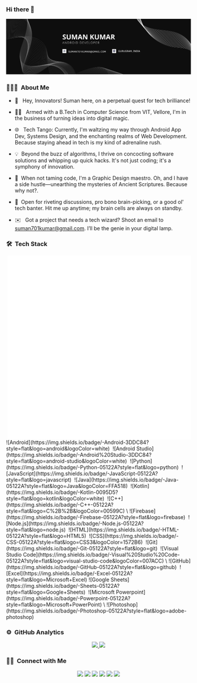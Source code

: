 ### Hi there 👋

<!--
**SamantSumanDev/SamantSumanDev** is a ✨ _special_ ✨ repository because its `README.md` (this file) appears on your GitHub profile.

Here are some ideas to get you started:

- 🔭 I’m currently working on ...
- 🌱 I’m currently learning ...
- 👯 I’m looking to collaborate on ...
- 🤔 I’m looking for help with ...
- 💬 Ask me about ...
- 📫 How to reach me: ...
- 😄 Pronouns: ...
- ⚡ Fun fact: ...
-->


![Suman kumar Banner](https://github.com/SamantSumanDev/SamantSumanDev/blob/main/Black%20Illustration%20Digital%20Marketing%20Linkedin%20Article%20Cover%20Image.png)


<!-- ## 👋 &nbsp;Hey there! I'm Suman -->

### 👨🏻‍💻 &nbsp;About Me

- 🚀 &nbsp; Hey, Innovators! Suman here, on a perpetual quest for tech brilliance!
- 👨‍💻 &nbsp; Armed with a B.Tech in Computer Science from VIT, Vellore, I'm in the business of turning ideas into digital magic.
- 🌐 &nbsp; Tech Tango: Currently, I'm waltzing my way through Android App Dev, Systems Design, and the enchanting realms of Web Development. Because staying ahead in tech is my kind of adrenaline rush.
  
- 💡 &nbsp;Beyond the buzz of algorithms, I thrive on concocting software solutions and whipping up quick hacks. It's not just coding; it's a symphony of innovation.
  
- 🎨 &nbsp;When not taming code, I'm a Graphic Design maestro. Oh, and I have a side hustle—unearthing the mysteries of Ancient Scriptures. Because why not?.
  
- 💬 &nbsp;Open for riveting discussions, pro bono brain-picking, or a good ol' tech banter. Hit me up anytime; my brain cells are always on standby.
  
- ✉️ &nbsp; Got a project that needs a tech wizard? Shoot an email to suman701kumar@gmail.com. I’ll be the genie in your digital lamp.


### 🛠 &nbsp;Tech Stack
<img alt="Hand Coding" src="https://raw.githubusercontent.com/SamantSumanDev/SamantSumanDev/main/Hand%20coding.gif" align="right"/>
![Android](https://img.shields.io/badge/-Android-3DDC84?style=flat&logo=android&logoColor=white)&nbsp;
![Android Studio](https://img.shields.io/badge/-Android%20Studio-3DDC84?style=flat&logo=android-studio&logoColor=white)&nbsp;
![Python](https://img.shields.io/badge/-Python-05122A?style=flat&logo=python)&nbsp;
![JavaScript](https://img.shields.io/badge/-JavaScript-05122A?style=flat&logo=javascript)&nbsp;
![Java](https://img.shields.io/badge/-Java-05122A?style=flat&logo=Java&logoColor=FFA518)&nbsp;
![Kotlin](https://img.shields.io/badge/-Kotlin-0095D5?style=flat&logo=kotlin&logoColor=white)&nbsp;
![C++](https://img.shields.io/badge/-C++-05122A?style=flat&logo=C%2B%2B&logoColor=00599C)&nbsp;\
![Firebase](https://img.shields.io/badge/-Firebase-05122A?style=flat&logo=firebase)&nbsp;
![Node.js](https://img.shields.io/badge/-Node.js-05122A?style=flat&logo=node.js)&nbsp;
![HTML](https://img.shields.io/badge/-HTML-05122A?style=flat&logo=HTML5)&nbsp;
![CSS](https://img.shields.io/badge/-CSS-05122A?style=flat&logo=CSS3&logoColor=1572B6)&nbsp;
![Git](https://img.shields.io/badge/-Git-05122A?style=flat&logo=git)&nbsp;
![Visual Studio Code](https://img.shields.io/badge/-Visual%20Studio%20Code-05122A?style=flat&logo=visual-studio-code&logoColor=007ACC)&nbsp;\
![GitHub](https://img.shields.io/badge/-GitHub-05122A?style=flat&logo=github)&nbsp;
![Excel](https://img.shields.io/badge/-Excel-05122A?style=flat&logo=Microsoft+Excel)
![Google Sheets](https://img.shields.io/badge/-Sheets-05122A?style=flat&logo=Google+Sheets)&nbsp;
![Microsoft Powerpoint](https://img.shields.io/badge/-Powerpoint-05122A?style=flat&logo=Microsoft+PowerPoint)&nbsp;\
![Photoshop](https://img.shields.io/badge/-Photoshop-05122A?style=flat&logo=adobe-photoshop)&nbsp;

### ⚙️ &nbsp;GitHub Analytics

<p align="center">
<a href="https://github.com/SamantSumanDev">
  <img height="170em" src="https://github-readme-stats-eight-theta.vercel.app/api?username=SamantSumanDev&show_icons=true&theme=algolia&include_all_commits=true&count_private=true"/>
  <img height="170em" src="https://github-readme-stats-eight-theta.vercel.app/api/top-langs/?username=SamantSumanDev&layout=compact&langs_count=8&theme=algolia"/>
</a>
</p>

### 🤝🏻 &nbsp;Connect with Me

<p align="center">
<a href="https://www.google.com"><img src="https://img.shields.io/badge/-slightly.codes.me-3423A6?style=flat&logo=Google-Chrome&logoColor=white"/></a>
<a href="https://www.linkedin.com/in/abhishekkdhall/"><img src="https://img.shields.io/badge/-Abhishek%20Dhall-0077B5?style=flat&logo=Linkedin&logoColor=white"/></a>
<a href="mailto:thefitcoder@gmail.com"><img src="https://img.shields.io/badge/-Email%20Me-D14836?style=flat&logo=Gmail&logoColor=white"/></a>
<a href="https://instagram.com/slightly.main"><img src="https://img.shields.io/badge/-@slightly.main-E4405F?style=flat&logo=Instagram&logoColor=white"/></a>
<a href="https://twitter.com/maakabhharosa"><img src="https://img.shields.io/badge/-@maakabhharosa-1DA1F2?style=flat&logo=Twitter&logoColor=white"></a>
<a href="https://www.reddit.com/user/StormZealousideal378"><img src="https://img.shields.io/badge/-My%20Reddit-ff4500?style=flat&logo=Reddit&logoColor=white"></a>
</p>


